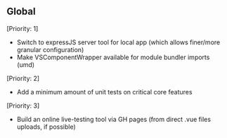 ## Global

[Priority: 1]

- Switch to expressJS server tool for local app (which allows finer/more granular configuration)
- Make VSComponentWrapper available for module bundler imports (umd)

[Priority: 2]

- Add a minimum amount of unit tests on critical core features

[Priority: 3]

- Build an online live-testing tool via GH pages (from direct .vue files uploads, if possible)
